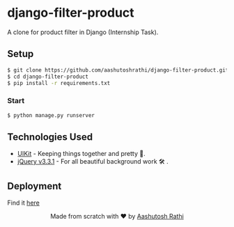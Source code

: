 # django-filter-product
A clone for product filter in Django (Internship Task).

## Setup

```sh
$ git clone https://github.com/aashutoshrathi/django-filter-product.git
$ cd django-filter-product
$ pip install -r requirements.txt
```

### Start
```sh
$ python manage.py runserver
```

## Technologies Used

- [UIKit](https://getuikit.com/) - Keeping things together and pretty 🙏.
- [jQuery v3.3.1](https://jquery.com/download/) - For all beautiful background work 🛠 .

## Deployment

Find it [here](http://testerdaddy.pythonanywhere.com/)


<p align="center"> Made from scratch with ❤ by <a href="https://github.com/aashutoshrathi">Aashutosh Rathi</a></p>
